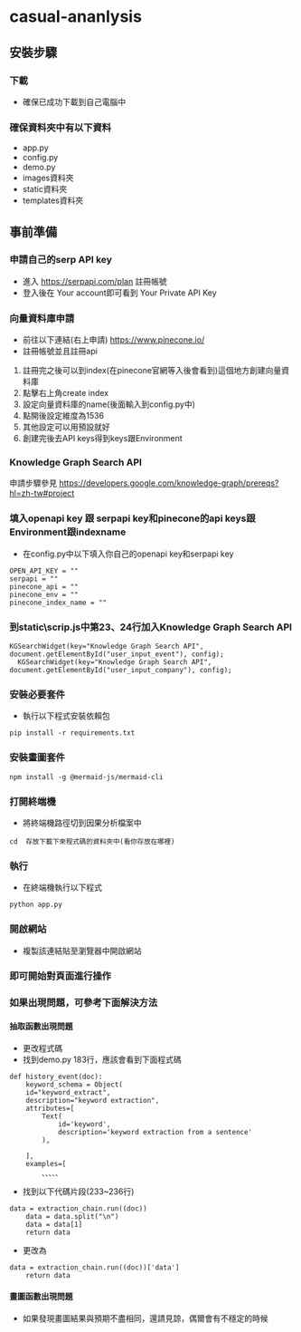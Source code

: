 # casual-ananlysis
## 安裝步驟
### 下載
- 確保已成功下載到自己電腦中

### 確保資料夾中有以下資料
- app.py
- config.py
- demo.py
- images資料夾
- static資料夾
- templates資料夾

## 事前準備
### 申請自己的serp API key
- 進入 https://serpapi.com/plan 註冊帳號
- 登入後在 Your account即可看到 Your Private API Key
### 向量資料庫申請
- 前往以下連結(右上申請)
https://www.pinecone.io/
- 註冊帳號並且註冊api
1. 註冊完之後可以到index(在pinecone官網等入後會看到)這個地方創建向量資料庫
2. 點擊右上角create index
3. 設定向量資料庫的name(後面輸入到config.py中)
4. 點開後設定維度為1536
5. 其他設定可以用預設就好
6. 創建完後去API keys得到keys跟Environment
### Knowledge Graph Search API
申請步驟參見 https://developers.google.com/knowledge-graph/prereqs?hl=zh-tw#project

### 填入openapi key 跟 serpapi key和pinecone的api keys跟Environment跟indexname
- 在config.py中以下填入你自己的openapi key和serpapi key
```python=
OPEN_API_KEY = ""
serpapi = ""
pinecone_api = ""
pinecone_env = ""
pinecone_index_name = ""
```
### 到static\scrip.js中第23、24行加入Knowledge Graph Search API
```javascript=
KGSearchWidget(key="Knowledge Graph Search API", document.getElementById("user_input_event"), config);
  KGSearchWidget(key="Knowledge Graph Search API", document.getElementById("user_input_company"), config);
```
### 安裝必要套件
- 執行以下程式安裝依賴包
```python=
pip install -r requirements.txt
```
### 安裝畫圖套件
```python=
npm install -g @mermaid-js/mermaid-cli
```

### 打開終端機
- 將終端機路徑切到因果分析檔案中
```python=
cd  存放下載下來程式碼的資料夾中(看你存放在哪裡)
```

### 執行
- 在終端機執行以下程式
```python=
python app.py
```

### 開啟網站
- 複製該連結貼至瀏覽器中開啟網站

### 即可開始對頁面進行操作



### 如果出現問題，可參考下面解決方法
#### 抽取函數出現問題
- 更改程式碼
- 找到demo.py 183行，應該會看到下面程式碼
```python=
def history_event(doc):
    keyword_schema = Object(
    id="keyword_extract",
    description="keyword extraction",
    attributes=[
        Text(
            id='keyword',
            description='keyword extraction from a sentence'
        ),
        
    ],
    examples=[
        、、、、、
```
- 找到以下代碼片段(233~236行)
```python=
data = extraction_chain.run((doc))
    data = data.split("\n")
    data = data[1]
    return data
```
- 更改為
```python=
data = extraction_chain.run((doc))['data']
    return data
```

#### 畫圖函數出現問題
- 如果發現畫圖結果與預期不盡相同，還請見諒，偶爾會有不穩定的時候
